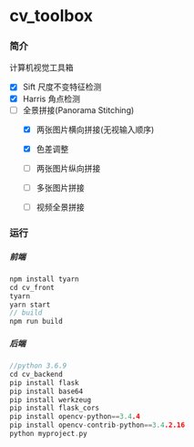 # cv_toolbox

### 简介

计算机视觉工具箱

- [x] Sift 尺度不变特征检测
- [x] Harris 角点检测
- [ ] 全景拼接(Panorama Stitching)
	- [x] 两张图片横向拼接(无视输入顺序)
	- [x] 色差调整
	- [ ] 两张图片纵向拼接
	- [ ] 多张图片拼接
	- [ ] 视频全景拼接


### 运行

##### 前端

```c++
npm install tyarn
cd cv_front
tyarn
yarn start
// build
npm run build
```

##### 后端

```c++
//python 3.6.9
cd cv_backend
pip install flask
pip install base64
pip install werkzeug
pip install flask_cors 
pip install opencv-python==3.4.4
pip install opencv-contrib-python==3.4.2.16
python myproject.py
```

